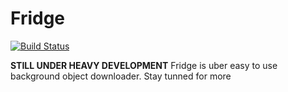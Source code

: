 # Fridge
[![Build Status](https://travis-ci.org/vexy/Fridge.svg?branch=master)](https://travis-ci.org/vexy/Fridge)


**STILL UNDER HEAVY DEVELOPMENT**
Fridge is uber easy to use background object downloader.
Stay tunned for more
